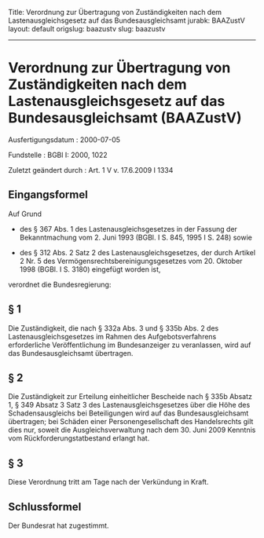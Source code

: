 Title: Verordnung zur Übertragung von Zuständigkeiten nach dem Lastenausgleichsgesetz
  auf das Bundesausgleichsamt
jurabk: BAAZustV
layout: default
origslug: baazustv
slug: baazustv

---

# Verordnung zur Übertragung von Zuständigkeiten nach dem Lastenausgleichsgesetz auf das Bundesausgleichsamt (BAAZustV)

Ausfertigungsdatum
:   2000-07-05

Fundstelle
:   BGBl I: 2000, 1022

Zuletzt geändert durch
:   Art. 1 V v. 17.6.2009 I 1334


## Eingangsformel

Auf Grund

-   des § 367 Abs. 1 des Lastenausgleichsgesetzes in der Fassung der
    Bekanntmachung vom 2. Juni 1993 (BGBl. I S. 845, 1995 I S. 248) sowie


-   des § 312 Abs. 2 Satz 2 des Lastenausgleichsgesetzes, der durch
    Artikel 2 Nr. 5 des Vermögensrechtsbereinigungsgesetzes vom 20.
    Oktober 1998 (BGBl. I S. 3180) eingefügt worden ist,



verordnet die Bundesregierung:


## § 1

Die Zuständigkeit, die nach § 332a Abs. 3 und § 335b Abs. 2 des
Lastenausgleichsgesetzes im Rahmen des Aufgebotsverfahrens
erforderliche Veröffentlichung im Bundesanzeiger zu veranlassen, wird
auf das Bundesausgleichsamt übertragen.


## § 2

Die Zuständigkeit zur Erteilung einheitlicher Bescheide nach § 335b
Absatz 1, § 349 Absatz 3 Satz 3 des Lastenausgleichsgesetzes über die
Höhe des Schadensausgleichs bei Beteiligungen wird auf das
Bundesausgleichsamt übertragen; bei Schäden einer Personengesellschaft
des Handelsrechts gilt dies nur, soweit die Ausgleichsverwaltung nach
dem 30. Juni 2009 Kenntnis vom Rückforderungstatbestand erlangt hat.


## § 3

Diese Verordnung tritt am Tage nach der Verkündung in Kraft.


## Schlussformel

Der Bundesrat hat zugestimmt.

